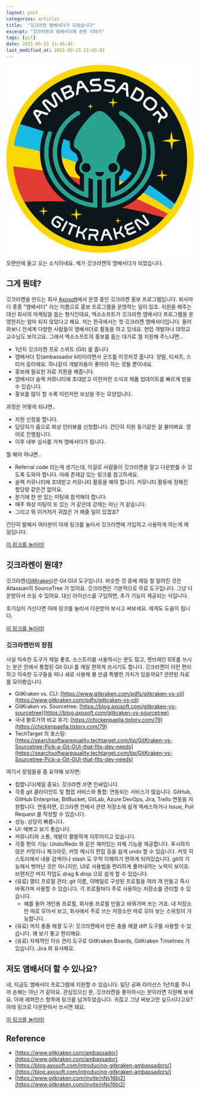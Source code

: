 ```yaml
---
layout: post
categories: articles
title:  "깃크라켄 앰배서더가 되었습니다"
excerpt: "깃크라켄과 앰배서더에 관한 이야기"
tags: [git]
date: 2021-05-23 11:45:41
last_modified_at: 2021-05-23 11:45:41
---
```


![Gitkraken Ambassador logo](/images/20210523_gitkraken_ambassador/1.png "깃크라켄 앰배서더 로고")

오랜만에 들고 오는 소식이네요. 제가 깃크라켄의 앰배서더가 되었습니다.


## 그게 뭔데?

깃크라켄을 만드는 회사 [Axosoft](https://www.axosoft.com/)에서 운영 중인 깃크라켄 홍보 프로그램입니다.
회사마다 종종 "앰배서더" 라는 이름으로 홍보 프로그램을 운영하는 일이 있죠. 지원을 해주는 대신 회사의 마케팅을 돕는 형식인데요,
엑소소프트가 깃크라켄 앰배서더 프로그램을 운영한지는 얼마 되지 않았다고 해요. 저는 한국에서는 첫 깃크라켄 앰배서더입니다.
들어와보니 전세계 다양한 사람들이 앰배서더로 활동을 하고 있네요. 현업 개발자나 대학교 교수님도 보이고요.
그래서 엑소소프트의 홍보를 돕는 대가로 뭘 지원해 주느냐면...

* 1년치 깃크라켄 프로 스위트 (Git) 를 줍니다
* 앰배서더 킷(ambassador kit)이라면서 굿즈를 이것저것 줍니다. 양말, 티셔츠, 스티커 등이에요. 하나같이 개발자들이 좋아라 하는 것들 뿐이네요.
* 홍보에 필요한 자료 지원을 해줍니다.
* 앰배서더 슬랙 커뮤니티에 초대받고 이런저런 소식과 제품 업데이트를 빠르게 받을 수 있습니다.
* 홍보를 많이 할 수록 이런저런 보상을 주는 모양입니다.

과정은 어떻게 되냐면..

* 지원 신청을 합니다.
* 담당자가 줌으로 화상 인터뷰를 신청합니다. 간단히 지원 동기같은 걸 물어봐요. 영어로 진행됩니다.
* 이후 내부 심사를 거쳐 앰배서더가 됩니다.

뭘 해야 하냐면..

* Referral code 라는게 생기는데, 이걸로 사람들이 깃크라켄을 알고 다운받를 수 있도록 도와야 합니다. 아래 존재감 있는 링크를 참고하세요.
* 슬랙 커뮤니티에 초대받고 커뮤니티 활동을 해야 합니다. 커뮤니티 활동에 정해진 할당량 같은건 없어요.
* 분기에 한 번 있는 미팅에 참석해야 합니다.
* 매주 화상 미팅이 또 있는 거 같은데 강제는 아닌 거 같습니다.
* 그리고 뭐 이거저거 귀찮은 거 해줄 일이 있겠죠?

간단히 말해서 여러분이 아래 링크를 눌러서 깃크라켄에 가입하고 사용하게 하는게 제 일입니다.

[이 링크를 눌러라!](https://www.gitkraken.com/invite/nNs16bj2)


## 깃크라켄이 뭔데?

깃크라켄([GitKraken](https://www.gitkraken.com/))은 Git GUI 도구입니다. 비슷한 것 중에 제일 잘 알려진 것은 Atlassian의 SourceTree 가 있어요.
깃크라켄은 기본적으로 무료 도구입니다. 그냥 다운받아서 쓰실 수 있어요. 대신 라이선스를 구입하면, 추가 기능이 제공되는 식입니다.

호기심이 가신다면 아래 링크를 눌러서 다운받아 보시고 써보세요. 제게도 도움이 됩니다.

[이 링크를 눌러라!](https://www.gitkraken.com/invite/nNs16bj2)

### 깃크라켄만의 장점

사실 익숙한 도구가 제일 좋죠. 소스트리를 사용하시는 분도 많고, 젯브레인 IDE를 쓰시는 분은 안에서 통합된 Git GUI 를 제일 편하게 쓰시기도 합니다.
깃크라켄이 이런 편리하고 익숙한 도구들을 떠나 새로 사용해 볼 만큼 특별한 가치가 있을까요? 관련된 자료를 모아봤습니다.

* GitKraken vs. CLI: [https://www.gitkraken.com/pdfs/gitkraken-vs-cli](https://www.gitkraken.com/pdfs/gitkraken-vs-cli)
* GitKraken vs. Sourcetree: [https://blog.axosoft.com/gitkraken-vs-sourcetree](https://blog.axosoft.com/gitkraken-vs-sourcetree)
* 국내 블로거의 비교 후기: [https://chickenpaella.tistory.com/79](https://chickenpaella.tistory.com/79)
* TechTarget 의 포스팅: [https://searchsoftwarequality.techtarget.com/tip/GitKraken-vs-Sourcetree-Pick-a-Git-GUI-that-fits-dev-needs](https://searchsoftwarequality.techtarget.com/tip/GitKraken-vs-Sourcetree-Pick-a-Git-GUI-that-fits-dev-needs)

여기서 장점들을 좀 요약해 보자면:

* 힙합니다(제일 중요). 깃크라켄 쓰면 인싸입니다.
* 각종 git 클라이언트 및 협업 서비스와 통합: 연동되는 서비스가 많습니다. GitHub, GitHub Enterprise, BitBucket, GitLab, Azure DevOps, Jira, Trello 연동을 지원합니다. 연동하면, 깃크라켄 안에서 관련 저장소에 쉽게 액세스하거나 Issue, Pull Request 를 작성할 수 있습니다.
* 성능: 상당히 빠릅니다.
* UI: 예쁘고 보기 좋습니다.
* 커뮤니티와 소통, 개발이 활발하게 이루어지고 있습니다.
* 각종 편의 기능: Undo/Redo 와 같은 재미있는 자체 기능을 제공합니다. 푸시하지 않은 커밋이나 체크아웃, 커밋 메시지 편집 등을 쉽게 undo 할 수 있습니다. 커밋 히스토리에서 내용 검색이나 stash 도 무척 이해하기 편하게 되어있습니다. git의 기능에서 벗어난 것은 아니지만, UI로 사용법을 편리하게 풀어내려는 노력이 보이죠. 브랜치간 머지 작업도 drag & drop 으로 쉽게 할 수 있습니다.
* (유료) 멀티 프로필 관리: git 이름, 이메일로 구성된 프로필을 여러 개 만들고 즉시 바꿔가며 사용할 수 있습니다. 각 프로필마다 주로 사용하는 저장소를 관리할 수 있습니다.
  * 예를 들어 개인용 프로필, 회사용 프로필 만들고 바꿔가며 쓰는 거죠. 내 저장소만 따로 모아서 보고, 회사에서 주로 쓰는 저장소만 따로 모아 보는 스위칭이 가능합니다.
* (유료) 머지 충돌 해결 도구: 깃크라켄에서 만든 충돌 해결 diff 도구를 사용할 수 있습니다. 꽤 보기 좋고 편리해요.
* (유료) 자체적인 이슈 관리 도구로 GitKraken Boards, GitKraken Timelines 가 있습니다. Jira 와 유사해요.


## 저도 앰배서더 할 수 있나요?

네, 지금도 앰배서더 프로그램에 지원할 수 있습니다. 일단 공짜 라이선스 1년치를 주니까 손해는 아닌 거 같아요.
관심있으신 분, 깃크라켄을 좋아하시는 분이라면 지원해 보세요. 아래 레퍼런스 항목에 링크를 남겨두었습니다.
귀찮고 그냥 써보고만 싶으시다고요? 아래 링크로 다운받아서 쓰시면 돼요.

[이 링크를 눌러라!](https://www.gitkraken.com/invite/nNs16bj2)


## Reference

* [https://www.gitkraken.com/ambassador](https://www.gitkraken.com/ambassador)
* [https://blog.axosoft.com/introducing-gitkraken-ambassadors/](https://blog.axosoft.com/introducing-gitkraken-ambassadors/)
* [https://www.gitkraken.com/invite/nNs16bj2](https://www.gitkraken.com/invite/nNs16bj2)
